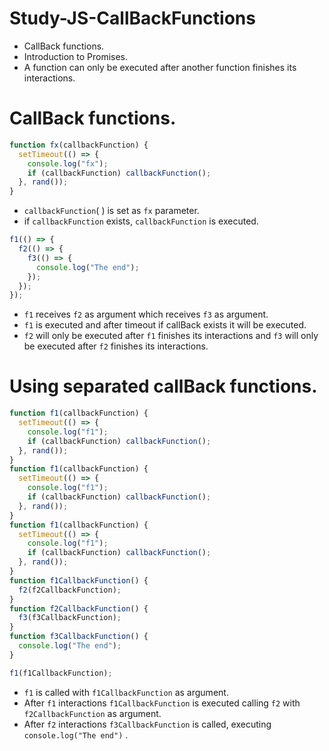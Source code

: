 # Study-JS-CallBackFunctions

- CallBack functions.
- Introduction to Promises.
- A function can only be executed after another function finishes its interactions.

# CallBack functions.

```javascript
function fx(callbackFunction) {
  setTimeout(() => {
    console.log("fx");
    if (callbackFunction) callbackFunction();
  }, rand());
}
```

- `callbackFunction`( ) is set as `fx` parameter.
- if `callbackFunction` exists, `callbackFunction` is executed.

```javascript
f1(() => {
  f2(() => {
    f3(() => {
      console.log("The end");
    });
  });
});
```

- `f1` receives `f2` as argument which receives `f3` as argument.
- `f1` is executed and after timeout if callBack exists it will be executed.
- `f2` will only be executed after `f1` finishes its interactions and `f3` will only be executed after `f2` finishes its interactions.

# Using separated callBack functions.

```javascript
function f1(callbackFunction) {
  setTimeout(() => {
    console.log("f1");
    if (callbackFunction) callbackFunction();
  }, rand());
}
function f1(callbackFunction) {
  setTimeout(() => {
    console.log("f1");
    if (callbackFunction) callbackFunction();
  }, rand());
}
function f1(callbackFunction) {
  setTimeout(() => {
    console.log("f1");
    if (callbackFunction) callbackFunction();
  }, rand());
}
function f1CallbackFunction() {
  f2(f2CallbackFunction);
}
function f2CallbackFunction() {
  f3(f3CallbackFunction);
}
function f3CallbackFunction() {
  console.log("The end");
}

f1(f1CallbackFunction);
```

- `f1` is called with `f1CallbackFunction` as argument.
- After `f1` interactions `f1CallbackFunction` is executed calling `f2` with `f2CallbackFunction` as argument.
- After `f2` interactions `f3CallbackFunction` is called, executing `console.log("The end")` .
